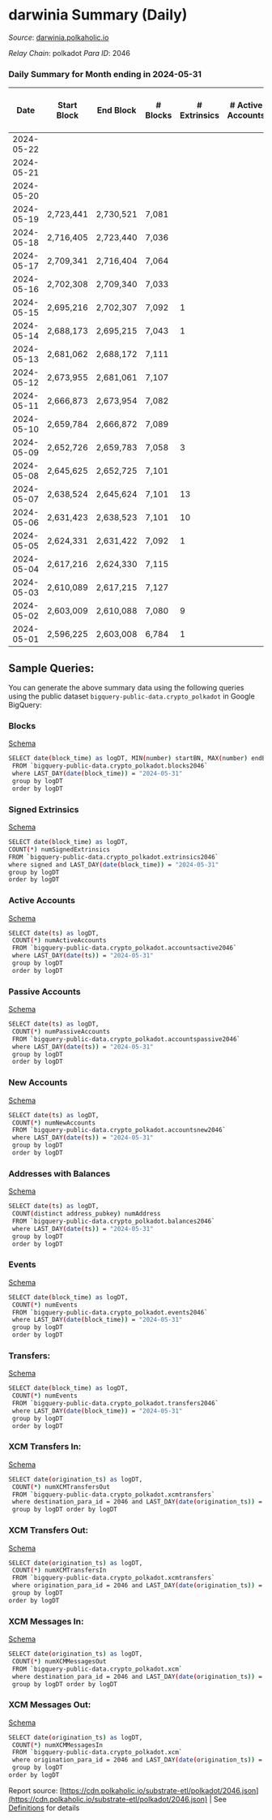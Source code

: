 # darwinia Summary (Daily)

_Source_: [darwinia.polkaholic.io](https://darwinia.polkaholic.io)

*Relay Chain*: polkadot
*Para ID*: 2046



### Daily Summary for Month ending in 2024-05-31


| Date    | Start Block | End Block | # Blocks | # Extrinsics | # Active Accounts | # Passive Accounts | # New Accounts | # Addresses | # Events  | # Transfers ($USD) | # XCM Transfers In ($USD) | # XCM Transfers Out ($USD) | # XCM In | # XCM Out | Issues |
|---------|-------------|-----------|----------|--------------|-------------------|--------------------|----------------|-------------|-----------|--------------------|---------------------------|----------------------------|----------|-----------|--------|
| 2024-05-22 |  |  |  |  |  |  |  |  |  |   |   |   |  |  |  |
| 2024-05-21 |  |  |  |  |  |  |  | 1,170 |  |   |   |   |  |  |  |
| 2024-05-20 |  |  |  |  |  |  |  | 1,170 |  |   |   |   |  |  |  |
| 2024-05-19 | 2,723,441 | 2,730,521 | 7,081 |  |  |  |  | 1,169 | 20,402 | 206  |   |   |  |  |  |
| 2024-05-18 | 2,716,405 | 2,723,440 | 7,036 |  |  |  |  | 1,169 | 20,704 | 199  |   |   |  |  |  |
| 2024-05-17 | 2,709,341 | 2,716,404 | 7,064 |  |  |  |  | 1,169 | 20,858 | 195  |   |   |  |  |  |
| 2024-05-16 | 2,702,308 | 2,709,340 | 7,033 |  |  |  |  | 1,169 | 21,936 | 200  |   |   |  |  |  |
| 2024-05-15 | 2,695,216 | 2,702,307 | 7,092 | 1 |  |  |  | 1,169 | 26,059 | 222  |   |   |  |  |  |
| 2024-05-14 | 2,688,173 | 2,695,215 | 7,043 | 1 |  |  |  | 1,168 | 59,566 | 197  |   |   |  |  |  |
| 2024-05-13 | 2,681,062 | 2,688,172 | 7,111 |  |  |  |  | 1,168 | 60,883 | 195  |   |   |  |  |  |
| 2024-05-12 | 2,673,955 | 2,681,061 | 7,107 |  |  |  |  | 1,167 | 58,826 | 198  |   |   |  |  |  |
| 2024-05-11 | 2,666,873 | 2,673,954 | 7,082 |  |  |  |  | 1,167 | 59,824 | 185  |   |   |  |  |  |
| 2024-05-10 | 2,659,784 | 2,666,872 | 7,089 |  |  |  |  | 1,167 | 62,932 | 176  |   |   |  |  |  |
| 2024-05-09 | 2,652,726 | 2,659,783 | 7,058 | 3 |  |  |  | 1,167 | 43,021 | 215  |   |   |  |  |  |
| 2024-05-08 | 2,645,625 | 2,652,725 | 7,101 |  |  |  |  | 1,165 | 27,654 | 237  |   |   |  |  |  |
| 2024-05-07 | 2,638,524 | 2,645,624 | 7,101 | 13 |  |  |  | 1,164 | 26,453 | 276  |   |   |  |  |  |
| 2024-05-06 | 2,631,423 | 2,638,523 | 7,101 | 10 |  |  |  | 1,163 | 27,628 | 243  |   |   |  |  |  |
| 2024-05-05 | 2,624,331 | 2,631,422 | 7,092 | 1 |  |  |  | 1,162 | 21,208 | 242  |   |   |  |  |  |
| 2024-05-04 | 2,617,216 | 2,624,330 | 7,115 |  |  |  |  | 1,162 | 20,934 | 223  |   |   |  |  |  |
| 2024-05-03 | 2,610,089 | 2,617,215 | 7,127 |  |  |  |  | 1,162 | 22,118 | 255  |   |   |  |  |  |
| 2024-05-02 | 2,603,009 | 2,610,088 | 7,080 | 9 |  |  |  | 1,161 | 22,825 | 289  |   |   |  |  |  |
| 2024-05-01 | 2,596,225 | 2,603,008 | 6,784 | 1 |  |  |  | 1,160 | 21,534 | 233  |   |   |  |  |  |

## Sample Queries:
You can generate the above summary data using the following queries using the public dataset `bigquery-public-data.crypto_polkadot` in Google BigQuery:


### Blocks 

[Schema](https://github.com/colorfulnotion/substrate-etl/blob/main/schema/blocks.json)

```bash
SELECT date(block_time) as logDT, MIN(number) startBN, MAX(number) endBN, COUNT(*) numBlocks 
 FROM `bigquery-public-data.crypto_polkadot.blocks2046`  
 where LAST_DAY(date(block_time)) = "2024-05-31" 
 group by logDT 
 order by logDT
```

### Signed Extrinsics 

[Schema](https://github.com/colorfulnotion/substrate-etl/blob/main/schema/extrinsics.json)

```bash
SELECT date(block_time) as logDT, 
COUNT(*) numSignedExtrinsics 
FROM `bigquery-public-data.crypto_polkadot.extrinsics2046`  
where signed and LAST_DAY(date(block_time)) = "2024-05-31" 
group by logDT 
order by logDT
```

### Active Accounts 

[Schema](https://github.com/colorfulnotion/substrate-etl/blob/main/schema/accountsactive.json)

```bash
SELECT date(ts) as logDT, 
 COUNT(*) numActiveAccounts 
 FROM `bigquery-public-data.crypto_polkadot.accountsactive2046` 
 where LAST_DAY(date(ts)) = "2024-05-31" 
 group by logDT 
 order by logDT
```

### Passive Accounts 

[Schema](https://github.com/colorfulnotion/substrate-etl/blob/main/schema/accountspassive.json)

```bash
SELECT date(ts) as logDT, 
 COUNT(*) numPassiveAccounts 
 FROM `bigquery-public-data.crypto_polkadot.accountspassive2046` 
 where LAST_DAY(date(ts)) = "2024-05-31" 
 group by logDT 
 order by logDT
```

### New Accounts 

[Schema](https://github.com/colorfulnotion/substrate-etl/blob/main/schema/accountsnew.json)

```bash
SELECT date(ts) as logDT, 
 COUNT(*) numNewAccounts 
 FROM `bigquery-public-data.crypto_polkadot.accountsnew2046` 
 where LAST_DAY(date(ts)) = "2024-05-31" 
 group by logDT
 order by logDT
```

### Addresses with Balances 

[Schema](https://github.com/colorfulnotion/substrate-etl/blob/main/schema/balances.json)

```bash
SELECT date(ts) as logDT,
 COUNT(distinct address_pubkey) numAddress 
 FROM `bigquery-public-data.crypto_polkadot.balances2046` 
 where LAST_DAY(date(ts)) = "2024-05-31" 
 group by logDT 
 order by logDT
```

### Events 

[Schema](https://github.com/colorfulnotion/substrate-etl/blob/main/schema/events.json)

```bash
SELECT date(block_time) as logDT, 
 COUNT(*) numEvents 
 FROM `bigquery-public-data.crypto_polkadot.events2046` 
 where LAST_DAY(date(block_time)) = "2024-05-31" 
 group by logDT 
 order by logDT
```

### Transfers:

[Schema](https://github.com/colorfulnotion/substrate-etl/blob/main/schema/transfers.json)

```bash
SELECT date(block_time) as logDT, 
 COUNT(*) numEvents 
 FROM `bigquery-public-data.crypto_polkadot.transfers2046` 
 where LAST_DAY(date(block_time)) = "2024-05-31" 
 group by logDT 
 order by logDT
```

### XCM Transfers In: 

[Schema](https://github.com/colorfulnotion/substrate-etl/blob/main/schema/xcmtransfers.json)

```bash
SELECT date(origination_ts) as logDT, 
 COUNT(*) numXCMTransfersOut 
 FROM `bigquery-public-data.crypto_polkadot.xcmtransfers` 
 where destination_para_id = 2046 and LAST_DAY(date(origination_ts)) = "2024-05-31" 
 group by logDT order by logDT
```

### XCM Transfers Out: 

[Schema](https://github.com/colorfulnotion/substrate-etl/blob/main/schema/xcmtransfers.json)

```bash
SELECT date(origination_ts) as logDT, 
 COUNT(*) numXCMTransfersIn 
 FROM `bigquery-public-data.crypto_polkadot.xcmtransfers` 
 where origination_para_id = 2046 and LAST_DAY(date(origination_ts)) = "2024-05-31" 
 group by logDT 
order by logDT
```

### XCM Messages In: 

[Schema](https://github.com/colorfulnotion/substrate-etl/blob/main/schema/xcm.json)

```bash
SELECT date(origination_ts) as logDT, 
 COUNT(*) numXCMMessagesOut 
 FROM `bigquery-public-data.crypto_polkadot.xcm` 
 where destination_para_id = 2046 and LAST_DAY(date(origination_ts)) = "2024-05-31" 
 group by logDT order by logDT
```

### XCM Messages Out: 

[Schema](https://github.com/colorfulnotion/substrate-etl/blob/main/schema/xcm.json)

```bash
SELECT date(origination_ts) as logDT, 
 COUNT(*) numXCMMessagesIn 
 FROM `bigquery-public-data.crypto_polkadot.xcm` 
 where origination_para_id = 2046 and LAST_DAY(date(origination_ts)) = "2024-05-31" 
 group by logDT 
order by logDT
```


Report source: [https://cdn.polkaholic.io/substrate-etl/polkadot/2046.json](https://cdn.polkaholic.io/substrate-etl/polkadot/2046.json) | See [Definitions](/DEFINITIONS.md) for details
